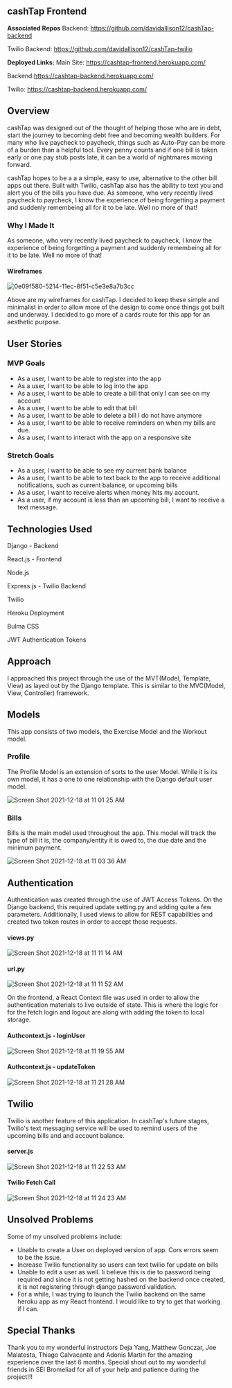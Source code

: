 ## cashTap Frontend 

**Associated Repos**
Backend: https://github.com/davidallison12/cashTap-backend

Twilio Backend: https://github.com/davidallison12/cashTap-twilio

**Deployed Links:**
Main Site: https://cashtap-frontend.herokuapp.com/

Backend:https://cashtap-backend.herokuapp.com/

Twilio: https://cashtap-backend.herokuapp.com/

## Overview
cashTap was designed out of the thought of helping those who are in debt, start the journey to becoming debt free and becoming wealth builders. For many who live paycheck to paycheck, things such as Auto-Pay can be more of a burden than a helpful tool. Every penny counts and if one bill is taken early or one pay stub posts late, it can be a world of nightmares moving forward. 

cashTap hopes to be a a a simple, easy to use, alternative to the other bill apps out there. Built with Twilio, cashTap also has the ability to text you and alert you of the bills you have due. As someone, who very recently lived paycheck to paycheck, I know the experience of being forgetting a payment and suddenly remembeing all for it to be late. Well no more of that! 


### Why I Made It

As someone, who very recently lived paycheck to paycheck, I know the experience of being forgetting a payment and suddenly remembeing all for it to be late. Well no more of that! 


#### Wireframes

![0e09f580-5214-11ec-8f51-c5e3e8a7b3cc](https://user-images.githubusercontent.com/25748411/146646740-127b30f1-0710-4c2b-a60c-d0066c9a444c.png)


Above are my wireframes for cashTap. I decided to keep these simple and minimalist in order to allow more of the design to come once things got built and underway. I decided to go more of a cards route for this app for an aesthetic purpose.


## User Stories


### MVP Goals
- As a user, I want to be able to register into the app 
- As a user, I want to be able to log into the app
- As a user, I want to be able to create a bill that only I can see on my account
- As a user, I want to be able to edit that bill 
- As a user, I want to be able to delete a bill I do not have anymore
- As a user, I want to be able to receive reminders on when my bills are due.
- As a user, I want to interact with the app on a responsive site

### Stretch Goals
- As a user, I want to be able to see my current bank balance
- As a user, I want to be able to text back to the app to receive additional notifications, such as current balance, or upcoming bills
- As a user, I want to receive alerts when money hits my account. 
- As a user, if my account is less than an upcoming bill, I want to receive a text message. 

## Technologies Used
Django - Backend

React.js - Frontend

Node.js 

Express.js - Twilio Backend

Twilio

Heroku Deployment 

Bulma CSS

JWT Authentication Tokens



## Approach
I approached this project through the use of the MVT(Model, Template, View) as layed out by the Django template. This is similar to the MVC(Model, View, Controller) framework.

## Models
This app consists of two models, the Exercise Model and the Workout model.

### Profile 
The Profile Model is an extension of sorts to the user Model. While it is its own model, it has a one to one relationship with the Django default user model. 

![Screen Shot 2021-12-18 at 11 01 25 AM](https://user-images.githubusercontent.com/25748411/146647553-0edf1898-5373-4a2d-a20b-ff435fc8f771.png)


### Bills
Bills is the main model used throughout the app. This model will track the type of bill it is, the company/entity it is owed to, the due date and the minimum payment. 

![Screen Shot 2021-12-18 at 11 03 36 AM](https://user-images.githubusercontent.com/25748411/146647628-497d4ef3-fbc5-449f-b976-1b61687b2b84.png)


## Authentication
Authentication was created through the use of JWT Access Tokens. On the Django backend, this required update setting.py and adding quite a few parameters. Additionally, I used views to allow for REST capabilities and created two token routes in order to accept those requests. 

#### views.py
![Screen Shot 2021-12-18 at 11 11 14 AM](https://user-images.githubusercontent.com/25748411/146647830-59a44e60-54ba-4c00-a25f-df9d801aab3e.png)


#### url.py
![Screen Shot 2021-12-18 at 11 11 52 AM](https://user-images.githubusercontent.com/25748411/146647849-151f961b-fdb2-4a5d-862a-6bfa56a06a85.png)


On the frontend, a React Context file was used in order to allow the authentication materials to live outside of state. This is where the logic for for the fetch login and logout are along with adding the token to local storage. 

#### Authcontext.js - loginUser
![Screen Shot 2021-12-18 at 11 19 55 AM](https://user-images.githubusercontent.com/25748411/146648113-983f1586-da72-4584-9f3d-2406262ebc2a.png)


#### Authcontext.js - updateToken
![Screen Shot 2021-12-18 at 11 21 28 AM](https://user-images.githubusercontent.com/25748411/146648174-2c475453-07ca-4051-9329-f88eddff8c38.png)


## Twilio
Twilio is another feature of this application. In cashTap's future stages, Twilio's text messaging service will be used to remind users of the upcoming bills and and account balance. 

#### server.js
![Screen Shot 2021-12-18 at 11 22 53 AM](https://user-images.githubusercontent.com/25748411/146648215-60a4e6f9-0059-4c5e-b405-ed1b16d08fd0.png)

#### Twilio Fetch Call
![Screen Shot 2021-12-18 at 11 24 23 AM](https://user-images.githubusercontent.com/25748411/146648260-eb01874a-6056-4c45-ab96-6e4422624c70.png)





## Unsolved Problems
Some of my unsolved problems include:
- Unable to create a User on deployed version of app. Cors errors seem to be the issue.
- Increase Twilio functionality so users can text twilio for update on bills
- Unable to edit a user as well. Ii believe this is die to password being required and since it is not getting hashed on the backend once created, it is not registering through django password validation. 
- For a while, I was trying to launch the Twilio backend on the same heroku app as my React frontend. I would like to try to get that working if I can. 


## Special Thanks
Thank you to my wonderful instructors Deja Yang, Matthew Gonczar, Joe Malatesta, Thiago Calvacante and Adonis Martin for the amazing experience over the last 6 months. Special shout out to my wonderful friends in SEI Bromeliad for all of your help and patience during the project!!!
